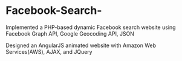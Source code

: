 # Facebook-Search-
Implemented a PHP-based dynamic Facebook search website using Facebook Graph API, Google Geocoding API, JSON 

Designed an AngularJS animated website with Amazon Web Services(AWS), AJAX, and JQuery
